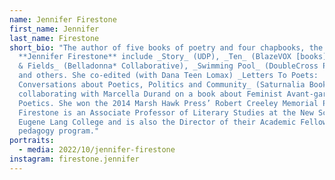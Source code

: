 ```yaml
---
name: Jennifer Firestone
first_name: Jennifer
last_name: Firestone
short_bio: "The author of five books of poetry and four chapbooks, the works of
  **Jennifer Firestone** include _Story_ (UDP), _Ten_ (BlazeVOX [books]), _Gates
  & Fields_ (Belladonna* Collaborative), _Swimming Pool_ (DoubleCross Press),
  and others. She co-edited (with Dana Teen Lomax) _Letters To Poets:
  Conversations about Poetics, Politics and Community_ (Saturnalia Books) and is
  collaborating with Marcella Durand on a book about Feminist Avant-garde
  Poetics. She won the 2014 Marsh Hawk Press’ Robert Creeley Memorial Prize.
  Firestone is an Associate Professor of Literary Studies at the New School’s
  Eugene Lang College and is also the Director of their Academic Fellows
  pedagogy program."
portraits:
  - media: 2022/10/jennifer-firestone
instagram: firestone.jennifer
---
```

